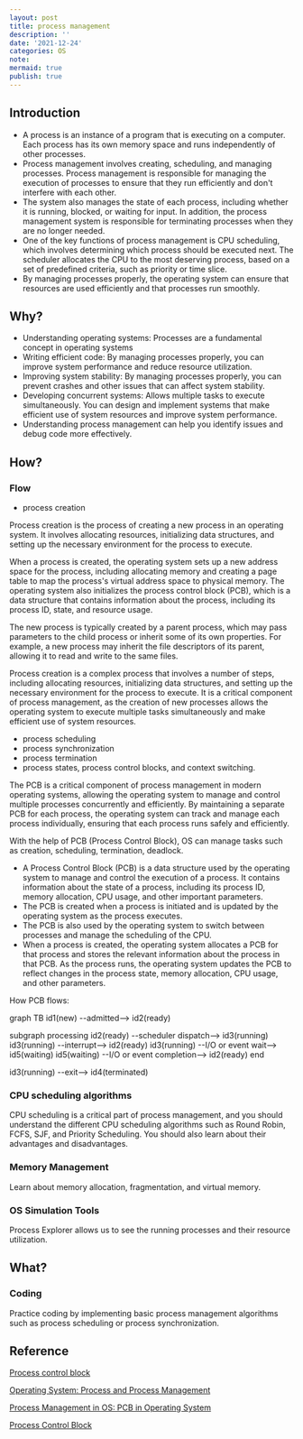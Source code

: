 ```yaml
---
layout: post
title: process management
description: ''
date: '2021-12-24'
categories: OS
note:
mermaid: true
publish: true
---
```


## Introduction

* A process is an instance of a program that is executing on a computer. Each process has its own memory space and runs independently of other processes.
* Process management involves creating, scheduling, and managing processes. Process management is responsible for managing the execution of processes to ensure that they run efficiently and don't interfere with each other.
* The system also manages the state of each process, including whether it is running, blocked, or waiting for input. In addition, the process management system is responsible for terminating processes when they are no longer needed.
* One of the key functions of process management is CPU scheduling, which involves determining which process should be executed next. The scheduler allocates the CPU to the most deserving process, based on a set of predefined criteria, such as priority or time slice.
* By managing processes properly, the operating system can ensure that resources are used efficiently and that processes run smoothly.

## Why?

* Understanding operating systems: Processes are a fundamental concept in operating systems
* Writing efficient code: By managing processes properly, you can improve system performance and reduce resource utilization.
* Improving system stability: By managing processes properly, you can prevent crashes and other issues that can affect system stability.
* Developing concurrent systems: Allows multiple tasks to execute simultaneously. You can design and implement systems that make efficient use of system resources and improve system performance.
* Understanding process management can help you identify issues and debug code more effectively.

## How?

### Flow

* process creation

Process creation is the process of creating a new process in an operating system. It involves allocating resources, initializing data structures, and setting up the necessary environment for the process to execute.

When a process is created, the operating system sets up a new address space for the process, including allocating memory and creating a page table to map the process's virtual address space to physical memory. The operating system also initializes the process control block (PCB), which is a data structure that contains information about the process, including its process ID, state, and resource usage.

The new process is typically created by a parent process, which may pass parameters to the child process or inherit some of its own properties. For example, a new process may inherit the file descriptors of its parent, allowing it to read and write to the same files.

Process creation is a complex process that involves a number of steps, including allocating resources, initializing data structures, and setting up the necessary environment for the process to execute. It is a critical component of process management, as the creation of new processes allows the operating system to execute multiple tasks simultaneously and make efficient use of system resources.


* process scheduling
* process synchronization
* process termination
* process states, process control blocks, and context switching.

The PCB is a critical component of process management in modern operating systems, allowing the operating system to manage and control multiple processes concurrently and efficiently. By maintaining a separate PCB for each process, the operating system can track and manage each process individually, ensuring that each process runs safely and efficiently.

With the help of PCB (Process Control Block), OS can manage tasks such as creation, scheduling, termination, deadlock.

* A Process Control Block (PCB) is a data structure used by the operating system to manage and control the execution of a process. It contains information about the state of a process, including its process ID, memory allocation, CPU usage, and other important parameters.
* The PCB is created when a process is initiated and is updated by the operating system as the process executes.
* The PCB is also used by the operating system to switch between processes and manage the scheduling of the CPU.
* When a process is created, the operating system allocates a PCB for that process and stores the relevant information about the process in that PCB. As the process runs, the operating system updates the PCB to reflect changes in the process state, memory allocation, CPU usage, and other parameters.

How PCB flows:

<div class="mermaid">
graph TB
  id1(new) --admitted--> id2(ready)
  
  subgraph processing
    id2(ready) --scheduler dispatch--> id3(running)
    id3(running) --interrupt--> id2(ready)
    id3(running) --I/O or event wait--> id5(waiting)
    id5(waiting) --I/O or event completion--> id2(ready)
  end

  id3(running) --exit--> id4(terminated)
</div>

### CPU scheduling algorithms

CPU scheduling is a critical part of process management, and you should understand the different CPU scheduling algorithms such as Round Robin, FCFS, SJF, and Priority Scheduling. You should also learn about their advantages and disadvantages.

### Memory Management

Learn about memory allocation, fragmentation, and virtual memory.

### OS Simulation Tools

Process Explorer allows us to see the running processes and their resource utilization.

### 

## What?

### Coding

Practice coding by implementing basic process management algorithms such as process scheduling or process synchronization.

## Reference

[Process control block](https://en.wikipedia.org/wiki/Process_control_block)

[Operating System: Process and Process Management](https://medium.com/@akhandmishra/operating-system-process-and-process-management-108d83e8ce60)

[Process Management in OS: PCB in Operating System](https://www.guru99.com/process-management-pcb.html)

[Process Control Block](https://www.youtube.com/watch?v=4s2MKuVYKV8)
